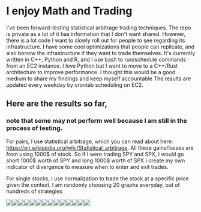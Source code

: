 
# I enjoy Math and Trading
I've been forward-testing statistical arbitrage trading techniques. The repo is private as a lot of it has information that I don't want shared. However, there is a lot code I want to slowly roll out for people to see regarding its infrastructure. I have some cool optimizations that people can replicate, and also borrow the infrastructure if they want to trade themselves. It's currently written in C++, Python and R, and I use bash to run/schedule commands from an EC2 instance. I love Python but I want to move to a C++/Rust architecture to improve performance. I thought this would be a good medium to share my findings and keep myself accountable
The results are updated every weekday by crontab scheduling on EC2.

## Here are the results so far, 
### note that some may not perform well because I am still in the process of testing.

For pairs, I use statistical arbitrage, which you can read about here: https://en.wikipedia.org/wiki/Statistical_arbitrage. All these gains/losses are from using 1000$ of stock. So if I were trading SPY and SPX, I would go short 1000$ worth of SPY and long 1000$ worth of SPX.I create my own indicator of divergence to measure when to enter and exit trades.

For single stocks, I use normalization to trade the stock at a specific price given the context.
I am randomly choosing 20 graphs everyday, out of hundreds of strategies 
<div>
<img src="./imgs/SPY_66_capital.txt.jpg"/><img src="./imgs/SPY_83_capital.txt.jpg"/><img src="./imgs/SPY_QQQ_70_capital.txt.jpg"/><img src="./imgs/SPY_QQQ_46_capital.txt.jpg"/><img src="./imgs/SPY_0_capital.txt.jpg"/><img src="./imgs/QQQ_0_capital.txt.jpg"/><img src="./imgs/SPY_81_capital.txt.jpg"/><img src="./imgs/SPY_26_capital.txt.jpg"/><img src="./imgs/QQQ_83_capital.txt.jpg"/><img src="./imgs/SPY_41_capital.txt.jpg"/><img src="./imgs/SPY_55_capital.txt.jpg"/><img src="./imgs/QQQ_109_capital.txt.jpg"/><img src="./imgs/SPY_QQQ_15_capital.txt.jpg"/><img src="./imgs/SPY_84_capital.txt.jpg"/>
</div>
